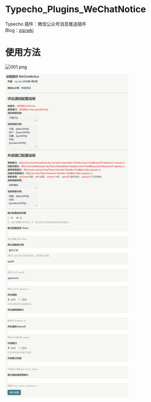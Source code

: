 # Typecho_Plugins_WeChatNotice

Typecho 插件：微信公众号消息推送插件
<br />
Blog：[zgcwkj](http://zgcwkj.cn)

# 使用方法

![001.png](img/001.png)

![002.png](img/002.png)
